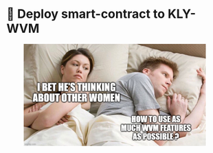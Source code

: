 # 📃 Deploy smart-contract to KLY-WVM

<figure><img src="../../.gitbook/assets/Meme_Kly_Wvm.jpg" alt=""><figcaption></figcaption></figure>
